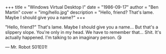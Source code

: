 +++ 
title = "Windows Virtual Desktop I" 
date = "1986-09-17"
author = "Ben Martin"
cover = "img/hello.jpg" 
description = "Hello, friend? That's lame. Maybe I should give you a name?"
+++

"Hello, friend?" That's lame. Maybe I should give you a name... But that's a slippery slope. You're only in my head. We have to remember that... Shit. It's actually happened. I'm talking to an imaginary person. :kissing_heart:

— Mr. Robot S01E01!